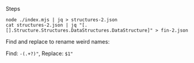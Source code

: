 Steps

```
node ./index.mjs | jq > structures-2.json
cat structures-2.json | jq "[.[].Structure.Structures.DataStructures.DataStructure]" > fin-2.json

```

Find and replace to rename weird names:

Find: `-(.+?)"`, Replace: `$1"`
